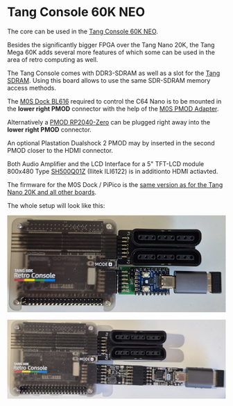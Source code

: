 # Tang Console 60K NEO

The core can be used in the [Tang Console 60K NEO](https://wiki.sipeed.com/hardware/en/tang/tang-console/mega-console.html).

Besides the significantly bigger FPGA over the Tang Nano 20K, the Tang Mega 60K adds several more features of
which some can be used in the area of retro computing as well. 

The Tang Console comes with DDR3-SDRAM as well as a slot for the [Tang
SDRAM](https://wiki.sipeed.com/hardware/en/tang/tang-PMOD/FPGA_PMOD.html#TANG_SDRAM). Using
this board allows to use the same SDR-SDRAM memory access
methods.  

The [M0S Dock BL616](https://wiki.sipeed.com/hardware/en/maixzero/m0s/m0s.html) required to control the C64 Nano is to be mounted in the
**lower right PMOD** connector with the help of the [M0S PMOD Adapter](https://github.com/harbaum/MiSTeryNano/blob/main/board/m0s_pmod).

Alternatively a [PMOD RP2040-Zero](/board/pizero_pmod/README.md) can be plugged right away into the **lower right PMOD** connector.

An optional Plastation Dualshock 2 PMOD may by inserted in the second PMOD
closer to the HDMI connector. 

Both Audio Amplifier and the LCD Interface for a 5" TFT-LCD module 800x480 Type [SH500Q01Z](https://dl.sipeed.com/Accessories/LCD/500Q01Z-00%20spec.pdf) (Ilitek ILI6122)
is in additionto HDMI actiavted.  

The firmware for the M0S Dock / PiPico is the [same version as for the Tang
Nano 20K and all other boards](https://github.com/harbaum/FPGA-Companion).

The whole setup will look like this:

![A2600Nano on Console 60K NEO RP2040-Zero](./.assets/console60k_zero.png)

![A2600Nano on Console 60K NEO M0S Dock](./.assets/console60k_m0s.png)
